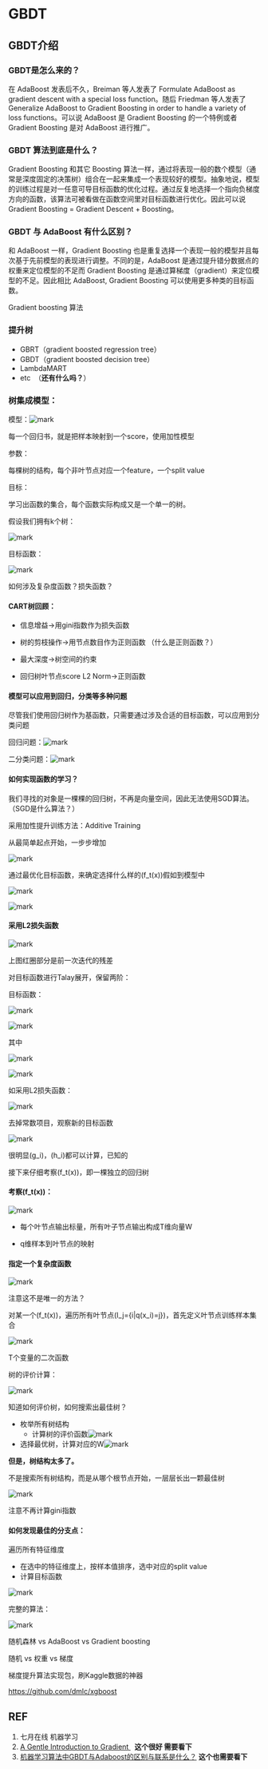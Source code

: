 # GBDT



## GBDT介绍




### GBDT是怎么来的？


在 AdaBoost 发表后不久，Breiman 等人发表了 Formulate AdaBoost as gradient descent with a special loss function。随后 Friedman 等人发表了 Generalize AdaBoost to Gradient Boosting in order to handle a variety of loss functions。可以说 AdaBoost 是 Gradient Boosting 的一个特例或者 Gradient Boosting 是对 AdaBoost 进行推广。


### GBDT 算法到底是什么？

Gradient Boosting 和其它 Boosting 算法一样，通过将表现一般的数个模型（通常是深度固定的决策树）组合在一起来集成一个表现较好的模型。抽象地说，模型的训练过程是对一任意可导目标函数的优化过程。通过反复地选择一个指向负梯度方向的函数，该算法可被看做在函数空间里对目标函数进行优化。因此可以说 Gradient Boosting = Gradient Descent + Boosting。


### GBDT 与 AdaBoost 有什么区别？

和 AdaBoost 一样，Gradient Boosting 也是重复选择一个表现一般的模型并且每次基于先前模型的表现进行调整。不同的是，AdaBoost 是通过提升错分数据点的权重来定位模型的不足而 Gradient Boosting 是通过算梯度（gradient）来定位模型的不足。因此相比 AdaBoost, Gradient Boosting 可以使用更多种类的目标函数。

Gradient boosting 算法


### 提升树


* GBRT（gradient boosted regression tree）
* GBDT（gradient boosted decision tree）
* LambdaMART
* etc  （**还有什么吗？**）


### 树集成模型：


模型：![mark](http://pacdb2bfr.bkt.clouddn.com/blog/image/180728/mh50CbghLj.png?imageslim)

每一个回归书，就是把样本映射到一个score，使用加性模型

参数：

每棵树的结构，每个非叶节点对应一个feature，一个split value

目标：

学习出函数的集合，每个函数实际构成又是一个单一的树。

假设我们拥有k个树：


![mark](http://pacdb2bfr.bkt.clouddn.com/blog/image/180728/Kl68i9FL5L.png?imageslim)

目标函数：


![mark](http://pacdb2bfr.bkt.clouddn.com/blog/image/180728/edmelk0B91.png?imageslim)

如何涉及复杂度函数？损失函数？


#### CART树回顾：






  * 信息增益->用gini指数作为损失函数


  * 树的剪枝操作->用节点数目作为正则函数 （什么是正则函数？）


  * 最大深度->树空间的约束


  * 回归树叶节点score L2 Norm->正则函数




#### 模型可以应用到回归，分类等多种问题


尽管我们使用回归树作为基函数，只需要通过涉及合适的目标函数，可以应用到分类问题

回归问题：![mark](http://pacdb2bfr.bkt.clouddn.com/blog/image/180728/CDJj91011i.png?imageslim)

二分类问题：![mark](http://pacdb2bfr.bkt.clouddn.com/blog/image/180728/Ie96Aa49E3.png?imageslim)


#### 如何实现函数的学习？


我们寻找的对象是一棵棵的回归树，不再是向量空间，因此无法使用SGD算法。（SGD是什么算法？）

采用加性提升训练方法：Additive Training

从最简单起点开始，一步步增加


![mark](http://pacdb2bfr.bkt.clouddn.com/blog/image/180728/170DE3Djf9.png?imageslim)

通过最优化目标函数，来确定选择什么样的\(f_t(x)\)假如到模型中


![mark](http://pacdb2bfr.bkt.clouddn.com/blog/image/180728/CbiHcgbh6C.png?imageslim)



![mark](http://pacdb2bfr.bkt.clouddn.com/blog/image/180728/gAj2e0FBKb.png?imageslim)




#### 采用L2损失函数




![mark](http://pacdb2bfr.bkt.clouddn.com/blog/image/180728/ich1ID7Eek.png?imageslim)

上图红圈部分是前一次迭代的残差

对目标函数进行Talay展开，保留两阶：

目标函数：


![mark](http://pacdb2bfr.bkt.clouddn.com/blog/image/180728/lfldH7fIGA.png?imageslim)

![mark](http://pacdb2bfr.bkt.clouddn.com/blog/image/180728/fjBgJjiAHg.png?imageslim)

其中


![mark](http://pacdb2bfr.bkt.clouddn.com/blog/image/180728/fh2HjIcCec.png?imageslim)

![mark](http://pacdb2bfr.bkt.clouddn.com/blog/image/180728/IibAKg5Gm0.png?imageslim)

如采用L2损失函数：

![mark](http://pacdb2bfr.bkt.clouddn.com/blog/image/180728/a910HKEHi3.png?imageslim)

去掉常数项目，观察新的目标函数


![mark](http://pacdb2bfr.bkt.clouddn.com/blog/image/180728/I76LLHHLD7.png?imageslim)

很明显\(g_i\)，\(h_i\)都可以计算，已知的

接下来仔细考察\(f_t(x)\)，即一棵独立的回归树


#### 考察\(f_t(x)\)：

![mark](http://pacdb2bfr.bkt.clouddn.com/blog/image/180728/5KmCHieEem.png?imageslim)






  * 每个叶节点输出标量，所有叶子节点输出构成T维向量W


  * q维样本到叶节点的映射




#### 指定一个复杂度函数




![mark](http://pacdb2bfr.bkt.clouddn.com/blog/image/180728/ff886c429J.png?imageslim)

注意这不是唯一的方法？



对某一个\(f_t(x)\)，遍历所有叶节点\(I_j=\{i|q(x_i)=j\}\)，首先定义叶节点训练样本集合


![mark](http://pacdb2bfr.bkt.clouddn.com/blog/image/180728/d4CbL04LDf.png?imageslim)

T个变量的二次函数

树的评价计算：

![mark](http://pacdb2bfr.bkt.clouddn.com/blog/image/180728/k61aACGE1I.png?imageslim)

知道如何评价树，如何搜索出最佳树？

  * 枚举所有树结构
    * 计算树的评价函数![mark](http://pacdb2bfr.bkt.clouddn.com/blog/image/180728/cb2EEImDgJ.png?imageslim)
  * 选择最优树，计算对应的W![mark](http://pacdb2bfr.bkt.clouddn.com/blog/image/180728/ICLFGHK1aE.png?imageslim)


**但是，树结构太多了。**

不是搜索所有树结构，而是从哪个根节点开始，一层层长出一颗最佳树


![mark](http://pacdb2bfr.bkt.clouddn.com/blog/image/180728/eHci3KDegL.png?imageslim)

注意不再计算gini指数




#### 如何发现最佳的分支点：


遍历所有特征维度

  * 在选中的特征维度上，按样本值排序，选中对应的split value
  * 计算目标函数

![mark](http://pacdb2bfr.bkt.clouddn.com/blog/image/180728/8gFlK5Jm4c.png?imageslim)

完整的算法：

![mark](http://pacdb2bfr.bkt.clouddn.com/blog/image/180728/l6hHjGe16c.png?imageslim)

随机森林 vs AdaBoost vs Gradient boosting

随机 vs 权重 vs 梯度

梯度提升算法实现包，刷Kaggle数据的神器

https://github.com/dmlc/xgboost







## REF

1. 七月在线 机器学习
2. [A Gentle Introduction to Gradient ](http://www.chengli.io/tutorials/gradient_boosting.pdf)  **这个很好 需要看下**
3. [机器学习算法中GBDT与Adaboost的区别与联系是什么？](https://www.zhihu.com/question/54626685) **这个也需要看下**
